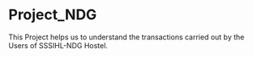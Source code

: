 # Project_NDG
This Project helps us to understand the transactions carried out by the Users of SSSIHL-NDG Hostel.
